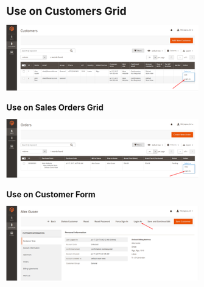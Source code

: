 # Use on Customers Grid

![customers](usage/usage_1.png)

## Use on Sales Orders Grid

![orders](usage/usage_2.png)

## Use on Customer Form

![orders](usage/usage_3.png)